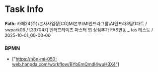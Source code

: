 # Task Info

**Path:** 카페24(주)\본사사업장\[CG]MI본부\MI인프라그룹\AI인프라3팀\1파트 / swpark06 / [337047] 엔터프라이즈 마스터 앱 상점추가 FAS연동 _ fas 테스트 / 2025-10-01_00-00-00

### BPMN
- ["https://n8n-mi-050-web.hanpda.com/workflow/BYbEmQmdl4wuH3X4"]

